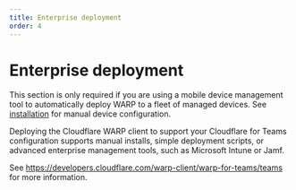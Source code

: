 ```yaml
---
title: Enterprise deployment
order: 4
---
```


# Enterprise deployment

<Aside>
  This section is only required if you are using a mobile device management tool to automatically
  deploy WARP to a fleet of managed devices. See <a href="/installation">installation</a> for manual
  device configuration.
</Aside>

Deploying the Cloudflare WARP client to support your Cloudflare for Teams configuration supports manual installs, simple deployment scripts, or advanced enterprise management tools, such as Microsoft Intune or Jamf.

See https://developers.cloudflare.com/warp-client/warp-for-teams/teams for more information.
